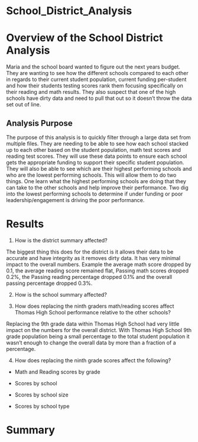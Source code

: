 # School_District_Analysis
# Overview of the School District Analysis

Maria and the school board wanted to figure out the next years budget. They are wanting to see how the different schools compared to each other in regards to their current student population, current funding per-student and how their students testing scores rank them focusing specifically on their reading and math results. They also suspect that one of the high schools have dirty data and need to pull that out so it doesn’t throw the data set out of line.

## Analysis Purpose

The purpose of this analysis is to quickly filter through a large data set from multiple files. They are needing to be able to see how each school stacked up to each other based on the student population, math test scores and reading test scores. They will use these data points to ensure each school gets the appropriate funding to support their specific student population. They will also be able to see which are their highest performing schools and who are the lowest performing schools. This will allow them to do two things. One learn what the highest performing schools are doing that they can take to the other schools and help improve their performance. Two dig into the lowest performing schools to determine if under funding or poor leadership/engagement is driving the poor performance.

# Results

1. How is the district summary affected?

The biggest thing this does for the district is it allows their data to be accurate and have integrity as it removes dirty data. It has very minimal impact to the overall numbers. Example the average math score dropped by 0.1, the average reading score remained flat, Passing math scores dropped 0.2%, the Passing reading percentage dropped 0.1% and the overall passing percentage dropped 0.3%.

2. How is the school summary affected?

3. How does replacing the ninth graders math/reading scores affect Thomas High School performance relative to the other schools?

Replacing the 9th grade data within Thomas High School had very little impact on the numbers for the overall district. With Thomas High School 9th grade population being a small percentage to the total student population it wasn’t enough to change the overall data by more than a fraction of a percentage. 

4. How does replacing the ninth grade scores affect the following?

  - Math and Reading scores by grade

  - Scores by school

  - Scores by school size

  - Scores by school type

# Summary
